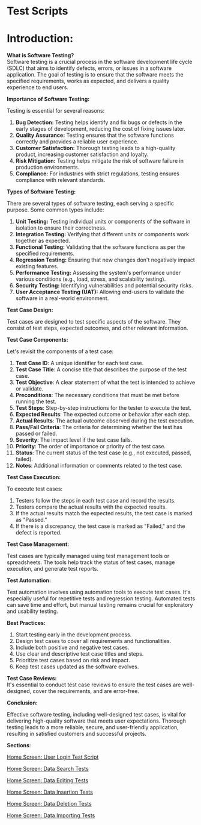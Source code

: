 # Test Scripts

# Introduction:

**What is Software Testing?**<br>
Software testing is a crucial process in the software development life cycle (SDLC) that aims to identify defects, errors, or issues in a software application. The goal of testing is to ensure that the software meets the specified requirements, works as expected, and delivers a quality experience to end users.

**Importance of Software Testing:**  

Testing is essential for several reasons:

1. **Bug Detection:** Testing helps identify and fix bugs or defects in the early stages of development, reducing the cost of fixing issues later.
2. **Quality Assurance:** Testing ensures that the software functions correctly and provides a reliable user experience.
3. **Customer Satisfaction:** Thorough testing leads to a high-quality product, increasing customer satisfaction and loyalty.
4. **Risk Mitigation:** Testing helps mitigate the risk of software failure in production environments.
5. **Compliance:** For industries with strict regulations, testing ensures compliance with relevant standards.

**Types of Software Testing:**  

There are several types of software testing, each serving a specific purpose. Some common types include:

1. **Unit Testing:** Testing individual units or components of the software in isolation to ensure their correctness.
2. **Integration Testing:** Verifying that different units or components work together as expected.
3. **Functional Testing:** Validating that the software functions as per the specified requirements.
4. **Regression Testing:** Ensuring that new changes don't negatively impact existing features.
5. **Performance Testing:** Assessing the system's performance under various conditions (e.g., load, stress, and scalability testing).
6. **Security Testing:** Identifying vulnerabilities and potential security risks.
7. **User Acceptance Testing (UAT):** Allowing end-users to validate the software in a real-world environment.

**Test Case Design:**  

Test cases are designed to test specific aspects of the software. They consist of test steps, expected outcomes, and other relevant information.

**Test Case Components:**  

Let's revisit the components of a test case:

1. **Test Case ID**: A unique identifier for each test case.
2. **Test Case Title**: A concise title that describes the purpose of the test case.
3. **Test Objective**: A clear statement of what the test is intended to achieve or validate.
4. **Preconditions**: The necessary conditions that must be met before running the test.
5. **Test Steps**: Step-by-step instructions for the tester to execute the test.
6. **Expected Results**: The expected outcome or behavior after each step.
7. **Actual Results**: The actual outcome observed during the test execution.
8. **Pass/Fail Criteria**: The criteria for determining whether the test has passed or failed.
9. **Severity**: The impact level if the test case fails.
10. **Priority**: The order of importance or priority of the test case.
11. **Status**: The current status of the test case (e.g., not executed, passed, failed).
12. **Notes**: Additional information or comments related to the test case.

**Test Case Execution:**  

To execute test cases:

1. Testers follow the steps in each test case and record the results.
2. Testers compare the actual results with the expected results.
3. If the actual results match the expected results, the test case is marked as "Passed."
4. If there is a discrepancy, the test case is marked as "Failed," and the defect is reported.

**Test Case Management:**  

Test cases are typically managed using test management tools or spreadsheets. The tools help track the status of test cases, manage execution, and generate test reports.

**Test Automation:**  

Test automation involves using automation tools to execute test cases. It's especially useful for repetitive tests and regression testing. Automated tests can save time and effort, but manual testing remains crucial for exploratory and usability testing.

**Best Practices:**

1. Start testing early in the development process.
2. Design test cases to cover all requirements and functionalities.
3. Include both positive and negative test cases.
4. Use clear and descriptive test case titles and steps.
5. Prioritize test cases based on risk and impact.
6. Keep test cases updated as the software evolves.

**Test Case Reviews:**<br>
It's essential to conduct test case reviews to ensure the test cases are well-designed, cover the requirements, and are error-free.

**Conclusion:**  

Effective software testing, including well-designed test cases, is vital for delivering high-quality software that meets user expectations. Thorough testing leads to a more reliable, secure, and user-friendly application, resulting in satisfied customers and successful projects.

**Sections**:

[Home Screen: User Login Test Script](Test%20Scripts%20b7fe2112ff5b4ab3b8f02e6b38b2ef2e/Home%20Screen%20User%20Login%20Test%20Script%20fcb4205a2daf4ba4a18475ba20af121f.md)

[Home Screen: Data Search Tests](Test%20Scripts%20b7fe2112ff5b4ab3b8f02e6b38b2ef2e/Home%20Screen%20Data%20Search%20Tests%20807995878b7c4f7e8c0edf055e821cbd.md)

[Home Screen: Data Editing Tests](Test%20Scripts%20b7fe2112ff5b4ab3b8f02e6b38b2ef2e/Home%20Screen%20Data%20Editing%20Tests%200a77a45c064b4c68aff35958df412ba7.md)

[Home Screen: Data Insertion Tests](Test%20Scripts%20b7fe2112ff5b4ab3b8f02e6b38b2ef2e/Home%20Screen%20Data%20Insertion%20Tests%206044c21fd7894bf9babfd8398b43133d.md)

[Home Screen: Data Deletion Tests](Test%20Scripts%20b7fe2112ff5b4ab3b8f02e6b38b2ef2e/Home%20Screen%20Data%20Deletion%20Tests%20b8f06a0d7d754de49c2ee4d6a36a80e6.md)

[Home Screen: Data Importing Tests](Test%20Scripts%20b7fe2112ff5b4ab3b8f02e6b38b2ef2e/Home%20Screen%20Data%20Importing%20Tests%20723887868852425a9ec9269198ecdfd2.md)
